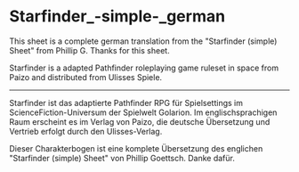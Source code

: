 # Starfinder_-simple-_german

This sheet is a complete german translation from the "Starfinder (simple) Sheet" from Phillip G. Thanks for this sheet.

Starfinder is a adapted Pathfinder roleplaying game ruleset in space from Paizo and distributed from Ulisses Spiele.

------------------------------------------------------------------------

Starfinder ist das adaptierte Pathfinder RPG für Spielsettings im ScienceFiction-Universum der Spielwelt Golarion. Im englischsprachigen Raum erscheint es im Verlag von Paizo, die deutsche Übersetzung und Vertrieb erfolgt durch den Ulisses-Verlag.

Dieser Charakterbogen ist eine komplete Übersetzung des englichen "Starfinder (simple) Sheet" von Phillip Goettsch. Danke dafür.
